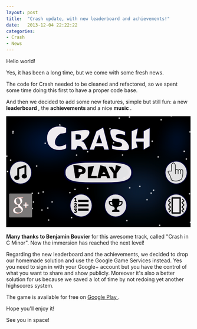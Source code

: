 ```yaml
---
layout: post
title:  "Crash update, with new leaderboard and achievements!"
date:   2013-12-04 22:22:22
categories:
- Crash
- News
---
```


Hello world!

Yes, it has been a long time, but we come with some fresh news.

The code for Crash needed to be cleaned and refactored, so we spent some time doing this first to have a proper code base.

And then we decided to add some new features, simple but still fun: a new <strong> leaderboard </strong>, the <strong> achievements </strong> and a nice <strong> music </strong>.

<img class="size-medium" title="gtomee_crash" src="/img/screen-crash-remix-2-0.png" alt="" width="500" height="300" />

<strong> Many thanks to Benjamin Bouvier </strong> for this awesome track, called "Crash in C Minor". Now the immersion has reached the next level!

Regarding the new leaderboard and the achievements, we decided to drop our homemade solution and use the Google Game Services instead. Yes you need to sign in with your Google+ account but you have the control of what you want to share and show publicly. Moreover it's also a better solution for us because we saved a lot of time by not redoing yet another highscores system.

The game is available for free on <a href="https://play.google.com/store/apps/details?id=com.gtomee.crash"> Google Play </a>.

Hope you'll enjoy it!

See you in space!
